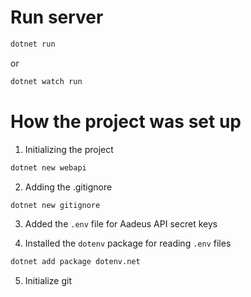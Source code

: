 # Run server
```sh
dotnet run
```

or 
```sh
dotnet watch run
```

# How the project was set up

1. Initializing the project
```sh
dotnet new webapi
```

2. Adding the .gitignore
```sh
dotnet new gitignore
```

3. Added the `.env` file for Aadeus API secret keys

4. Installed the `dotenv` package for reading `.env` files
```sh
dotnet add package dotenv.net
```

5. Initialize git
